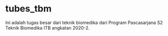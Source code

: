 # tubes_tbm
Ini adalah tugas besar dari teknik biomedika dari Program Pascasarjana S2 Teknik Biomedika ITB angkatan 2020-2. 
